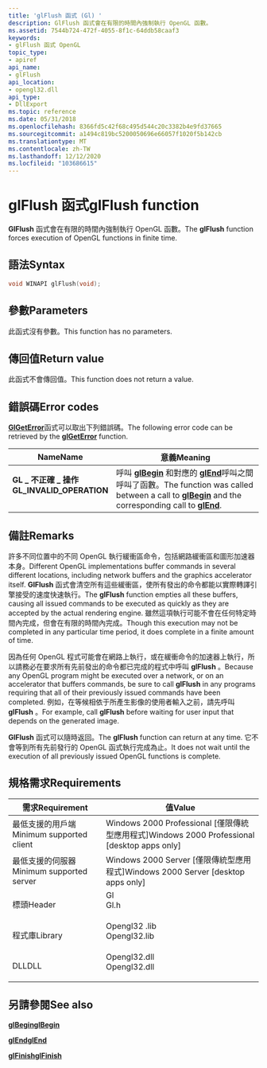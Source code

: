 ```yaml
---
title: 'glFlush 函式 (Gl) '
description: GlFlush 函式會在有限的時間內強制執行 OpenGL 函數。
ms.assetid: 7544b724-472f-4055-8f1c-64ddb58caaf3
keywords:
- glFlush 函式 OpenGL
topic_type:
- apiref
api_name:
- glFlush
api_location:
- opengl32.dll
api_type:
- DllExport
ms.topic: reference
ms.date: 05/31/2018
ms.openlocfilehash: 8366fd5c42f68c495d544c20c3382b4e9fd37665
ms.sourcegitcommit: a1494c819bc5200050696e66057f1020f5b142cb
ms.translationtype: MT
ms.contentlocale: zh-TW
ms.lasthandoff: 12/12/2020
ms.locfileid: "103686615"
---
```

# <a name="glflush-function"></a><span data-ttu-id="07c67-104">glFlush 函式</span><span class="sxs-lookup"><span data-stu-id="07c67-104">glFlush function</span></span>

<span data-ttu-id="07c67-105">**GlFlush** 函式會在有限的時間內強制執行 OpenGL 函數。</span><span class="sxs-lookup"><span data-stu-id="07c67-105">The **glFlush** function forces execution of OpenGL functions in finite time.</span></span>

## <a name="syntax"></a><span data-ttu-id="07c67-106">語法</span><span class="sxs-lookup"><span data-stu-id="07c67-106">Syntax</span></span>


```C++
void WINAPI glFlush(void);
```



## <a name="parameters"></a><span data-ttu-id="07c67-107">參數</span><span class="sxs-lookup"><span data-stu-id="07c67-107">Parameters</span></span>

<span data-ttu-id="07c67-108">此函式沒有參數。</span><span class="sxs-lookup"><span data-stu-id="07c67-108">This function has no parameters.</span></span>

## <a name="return-value"></a><span data-ttu-id="07c67-109">傳回值</span><span class="sxs-lookup"><span data-stu-id="07c67-109">Return value</span></span>

<span data-ttu-id="07c67-110">此函式不會傳回值。</span><span class="sxs-lookup"><span data-stu-id="07c67-110">This function does not return a value.</span></span>

## <a name="error-codes"></a><span data-ttu-id="07c67-111">錯誤碼</span><span class="sxs-lookup"><span data-stu-id="07c67-111">Error codes</span></span>

<span data-ttu-id="07c67-112">[**GlGetError**](glgeterror.md)函式可以取出下列錯誤碼。</span><span class="sxs-lookup"><span data-stu-id="07c67-112">The following error code can be retrieved by the [**glGetError**](glgeterror.md) function.</span></span>



| <span data-ttu-id="07c67-113">Name</span><span class="sxs-lookup"><span data-stu-id="07c67-113">Name</span></span>                                                                                                  | <span data-ttu-id="07c67-114">意義</span><span class="sxs-lookup"><span data-stu-id="07c67-114">Meaning</span></span>                                                                                                                               |
|-------------------------------------------------------------------------------------------------------|---------------------------------------------------------------------------------------------------------------------------------------|
| <dl> <span data-ttu-id="07c67-115"><dt>**GL \_ 不正確 \_ 操作**</dt></span><span class="sxs-lookup"><span data-stu-id="07c67-115"><dt>**GL\_INVALID\_OPERATION**</dt></span></span> </dl> | <span data-ttu-id="07c67-116">呼叫 [**glBegin**](glbegin.md) 和對應的 [**glEnd**](glend.md)呼叫之間呼叫了函數。</span><span class="sxs-lookup"><span data-stu-id="07c67-116">The function was called between a call to [**glBegin**](glbegin.md) and the corresponding call to [**glEnd**](glend.md).</span></span><br/> |



## <a name="remarks"></a><span data-ttu-id="07c67-117">備註</span><span class="sxs-lookup"><span data-stu-id="07c67-117">Remarks</span></span>

<span data-ttu-id="07c67-118">許多不同位置中的不同 OpenGL 執行緩衝區命令，包括網路緩衝區和圖形加速器本身。</span><span class="sxs-lookup"><span data-stu-id="07c67-118">Different OpenGL implementations buffer commands in several different locations, including network buffers and the graphics accelerator itself.</span></span> <span data-ttu-id="07c67-119">**GlFlush** 函式會清空所有這些緩衝區，使所有發出的命令都能以實際轉譯引擎接受的速度快速執行。</span><span class="sxs-lookup"><span data-stu-id="07c67-119">The **glFlush** function empties all these buffers, causing all issued commands to be executed as quickly as they are accepted by the actual rendering engine.</span></span> <span data-ttu-id="07c67-120">雖然這項執行可能不會在任何特定時間內完成，但會在有限的時間內完成。</span><span class="sxs-lookup"><span data-stu-id="07c67-120">Though this execution may not be completed in any particular time period, it does complete in a finite amount of time.</span></span>

<span data-ttu-id="07c67-121">因為任何 OpenGL 程式可能會在網路上執行，或在緩衝命令的加速器上執行，所以請務必在要求所有先前發出的命令都已完成的程式中呼叫 **glFlush** 。</span><span class="sxs-lookup"><span data-stu-id="07c67-121">Because any OpenGL program might be executed over a network, or on an accelerator that buffers commands, be sure to call **glFlush** in any programs requiring that all of their previously issued commands have been completed.</span></span> <span data-ttu-id="07c67-122">例如，在等候相依于所產生影像的使用者輸入之前，請先呼叫 **glFlush** 。</span><span class="sxs-lookup"><span data-stu-id="07c67-122">For example, call **glFlush** before waiting for user input that depends on the generated image.</span></span>

<span data-ttu-id="07c67-123">**GlFlush** 函式可以隨時返回。</span><span class="sxs-lookup"><span data-stu-id="07c67-123">The **glFlush** function can return at any time.</span></span> <span data-ttu-id="07c67-124">它不會等到所有先前發行的 OpenGL 函式執行完成為止。</span><span class="sxs-lookup"><span data-stu-id="07c67-124">It does not wait until the execution of all previously issued OpenGL functions is complete.</span></span>

## <a name="requirements"></a><span data-ttu-id="07c67-125">規格需求</span><span class="sxs-lookup"><span data-stu-id="07c67-125">Requirements</span></span>



| <span data-ttu-id="07c67-126">需求</span><span class="sxs-lookup"><span data-stu-id="07c67-126">Requirement</span></span> | <span data-ttu-id="07c67-127">值</span><span class="sxs-lookup"><span data-stu-id="07c67-127">Value</span></span> |
|-------------------------------------|-----------------------------------------------------------------------------------------|
| <span data-ttu-id="07c67-128">最低支援的用戶端</span><span class="sxs-lookup"><span data-stu-id="07c67-128">Minimum supported client</span></span><br/> | <span data-ttu-id="07c67-129">Windows 2000 Professional \[僅限傳統型應用程式\]</span><span class="sxs-lookup"><span data-stu-id="07c67-129">Windows 2000 Professional \[desktop apps only\]</span></span><br/>                              |
| <span data-ttu-id="07c67-130">最低支援的伺服器</span><span class="sxs-lookup"><span data-stu-id="07c67-130">Minimum supported server</span></span><br/> | <span data-ttu-id="07c67-131">Windows 2000 Server \[僅限傳統型應用程式\]</span><span class="sxs-lookup"><span data-stu-id="07c67-131">Windows 2000 Server \[desktop apps only\]</span></span><br/>                                    |
| <span data-ttu-id="07c67-132">標頭</span><span class="sxs-lookup"><span data-stu-id="07c67-132">Header</span></span><br/>                   | <dl> <span data-ttu-id="07c67-133"><dt>Gl</dt></span><span class="sxs-lookup"><span data-stu-id="07c67-133"><dt>Gl.h</dt></span></span> </dl>         |
| <span data-ttu-id="07c67-134">程式庫</span><span class="sxs-lookup"><span data-stu-id="07c67-134">Library</span></span><br/>                  | <dl> <span data-ttu-id="07c67-135"><dt>Opengl32 .lib</dt></span><span class="sxs-lookup"><span data-stu-id="07c67-135"><dt>Opengl32.lib</dt></span></span> </dl> |
| <span data-ttu-id="07c67-136">DLL</span><span class="sxs-lookup"><span data-stu-id="07c67-136">DLL</span></span><br/>                      | <dl> <span data-ttu-id="07c67-137"><dt>Opengl32.dll</dt></span><span class="sxs-lookup"><span data-stu-id="07c67-137"><dt>Opengl32.dll</dt></span></span> </dl> |



## <a name="see-also"></a><span data-ttu-id="07c67-138">另請參閱</span><span class="sxs-lookup"><span data-stu-id="07c67-138">See also</span></span>

<dl> <dt>

[<span data-ttu-id="07c67-139">**glBegin**</span><span class="sxs-lookup"><span data-stu-id="07c67-139">**glBegin**</span></span>](glbegin.md)
</dt> <dt>

[<span data-ttu-id="07c67-140">**glEnd**</span><span class="sxs-lookup"><span data-stu-id="07c67-140">**glEnd**</span></span>](glend.md)
</dt> <dt>

[<span data-ttu-id="07c67-141">**glFinish**</span><span class="sxs-lookup"><span data-stu-id="07c67-141">**glFinish**</span></span>](glfinish.md)
</dt> </dl>

 

 





